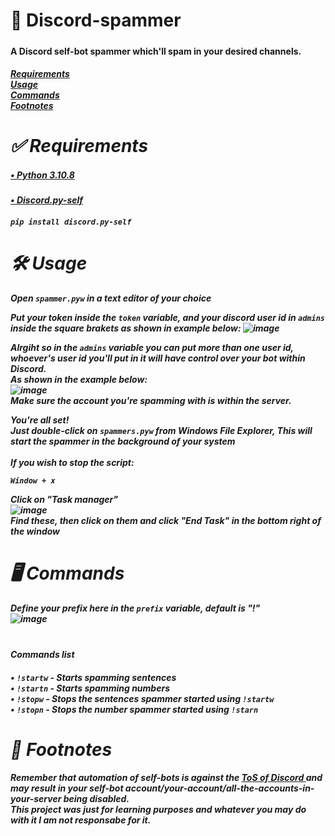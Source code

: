 # 🍁 Discord-spammer
<h5><h4> A Discord self-bot spammer which'll spam in your desired channels. <h4><h5>
  <a href="https://github.com/RishitChaudhary/discord-spammer/tree/main#-requirements"> Requirements <a>
    <br>
  <a href="https://github.com/RishitChaudhary/discord-spammer/tree/main#-usage"> Usage <a>
    <br>
  <a href="https://github.com/RishitChaudhary/discord-spammer/tree/main#-commands"> Commands <a>
    <br>
  <a href="https://github.com/RishitChaudhary/discord-spammer/tree/main#-footnotes"> Footnotes <a>

# ✅ Requirements

<h5> <a href="https://www.python.org/downloads/release/python-3108/"> • Python 3.10.8 <a> <h5>
<h5> <a href="https://github.com/dolfies/discord.py-self">• Discord.py-self <a> <h5>

```
pip install discord.py-self
```

# 🛠 Usage

Open `spammer.pyw` in a text editor of your choice

Put your token inside the `token` variable, and your discord user id in `admins` inside the square brakets as shown in example below:
![image](https://user-images.githubusercontent.com/109065518/203211944-de3ac878-bd56-499b-b8c6-a9e21040ae2a.png)

Alrgiht so in the `admins` variable you can put more than one user id, whoever's user id you'll put in it will have control over your bot within Discord.
<br>
As shown in the example below:
<br>
![image](https://user-images.githubusercontent.com/109065518/203212214-2c9f6c44-5b2f-4c68-882e-9104983399ac.png)
<br>
Make sure the account you're spamming with is within the server.

<b> You're all set! <b>
<br>
Just double-click on `spammers.pyw` from Windows File Explorer, This will start the spammer in the background of your system
<br>
<br>
If you wish to stop the script:
<br>
```
Window + x
```
Click on "Task manager"
<br>
![image](https://user-images.githubusercontent.com/109065518/203215873-6abeeffd-d842-4928-a772-c5bf297e4db5.png)
<br>
Find these, then click on them and click "End Task" in the bottom right of the window

# 🖥 Commands

Define your prefix here in the `prefix` variable, default is "!"
<br>
![image](https://user-images.githubusercontent.com/109065518/203216427-b6312fa6-34af-4109-b56d-1682d4b2d1d0.png)
<br>
<br>
<h5><h4> Commands list <h4><h5>

• `!startw` - Starts spamming sentences
<br>
• `!startn` - Starts spamming numbers
<br>
• `!stopw`  - Stops the sentences spammer started using `!startw`
<br>
• `!stopn`  - Stops the number spammer started using `!starn`

# 📃 Footnotes

<b> Remember that automation of self-bots is against the <a href="https://support.discord.com/hc/en-us/articles/115002192352-Automated-user-accounts-self-bots-"> ToS of Discord <a> and may result in your self-bot account/your-account/all-the-accounts-in-your-server being disabled. <b>
<br>
<b> This project was just for learning purposes and whatever you may do with it I am not responsabe for it. <b>



